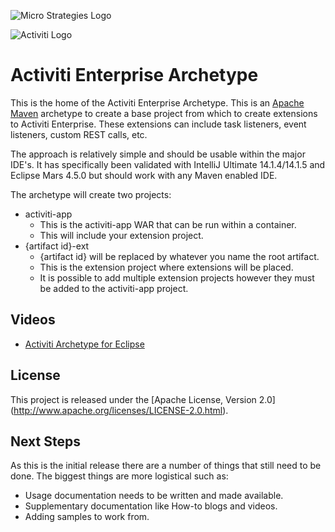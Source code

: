 ![Micro Strategies Logo](http://www.microstrat.com/sites/default/files/Micro_final_log_with_tag_horizontal_gradientSmall_0.jpg)

![Activiti Logo](http://www.activiti.org/images/activiti_logo.png)

# Activiti Enterprise Archetype

This is the home of the Activiti Enterprise Archetype.  This is an [Apache Maven](http://maven.apache.org/) archetype 
to create a base project from which to create extensions to Activiti Enterprise.  These extensions can include task
listeners, event listeners, custom REST calls, etc.

The approach is relatively simple and should be usable within the major IDE's.  It has specifically been validated
with IntelliJ Ultimate 14.1.4/14.1.5 and Eclipse Mars 4.5.0 but should work with any Maven enabled IDE.

The archetype will create two projects:

+ activiti-app
  - This is the activiti-app WAR that can be run within a container.
  - This will include your extension project.
+ {artifact id}-ext
  - {artifact id} will be replaced by whatever you name the root artifact.
  - This is the extension project where extensions will be placed.
  - It is possible to add multiple extension projects however they must be added to the activiti-app project.
  
## Videos

+ [Activiti Archetype for Eclipse](http://bit.ly/1UhEjIl)

## License

This project is released under the [Apache License, Version 2.0] (http://www.apache.org/licenses/LICENSE-2.0.html).

## Next Steps

As this is the initial release there are a number of things that still need to be done.  The biggest things are more
logistical such as:

+ Usage documentation needs to be written and made available.
+ Supplementary documentation like How-to blogs and videos.
+ Adding samples to work from.